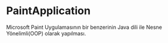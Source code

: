 # PaintApplication
Microsoft Paint Uygulamasının bir benzerinin Java dili ile Nesne Yönelimli(OOP) olarak yapılması.
